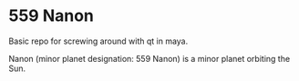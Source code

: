 # 559 Nanon

Basic repo for screwing around with qt in maya.

Nanon (minor planet designation: 559 Nanon) is a minor planet orbiting the Sun.
